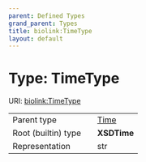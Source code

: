 ```yaml
---
parent: Defined Types
grand_parent: Types
title: biolink:TimeType
layout: default
---
```


# Type: TimeType




URI: [biolink:TimeType](https://w3id.org/biolink/TimeType)

|  |  |  |
| --- | --- | --- |
| Parent type | | [Time](types/Time.md) |
| Root (builtin) type | | **XSDTime** |
| Representation | | str |
